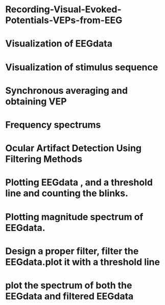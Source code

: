 # Recording-Visual-Evoked-Potentials-VEPs-from-EEG
# Visualization of EEGdata 
# Visualization of stimulus sequence
# Synchronous averaging and obtaining VEP 
# Frequency spectrums 
# Ocular Artifact Detection Using Filtering Methods
# Plotting EEGdata , and a threshold line and counting the blinks.
# Plotting magnitude spectrum of EEGdata.
# Design a proper filter, filter the EEGdata.plot it with a threshold line
# plot the spectrum of both the EEGdata and filtered EEGdata 
